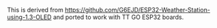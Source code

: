 This is derived from https://github.com/G6EJD/ESP32-Weather-Station-using-1.3-OLED
and ported to work with TT GO ESP32 boards.
